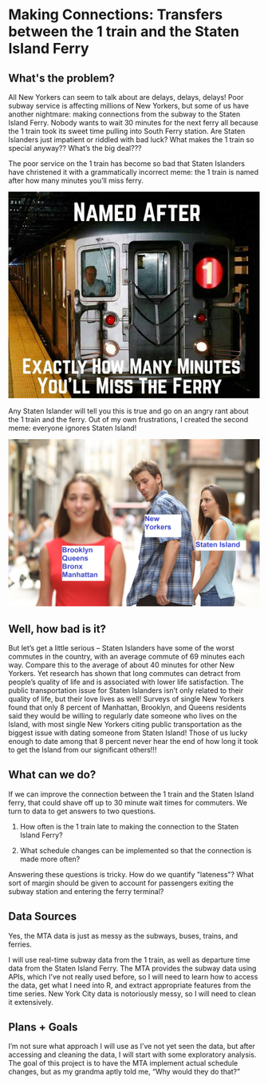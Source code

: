 # Making Connections: Transfers between the 1 train and the Staten Island Ferry

## What's the problem?

All New Yorkers can seem to talk about are delays, delays, delays! Poor subway service is affecting millions of New Yorkers, but some of us have another nightmare: making connections from the subway to the Staten Island Ferry. Nobody wants to wait 30 minutes for the next ferry all because the 1 train took its sweet time pulling into South Ferry station. Are Staten Islanders just impatient or riddled with bad luck? What makes the 1 train so special anyway?? What’s the big deal??? 

The poor service on the 1 train has become so bad that Staten Islanders have christened it with a grammatically incorrect meme: the 1 train is named after how many minutes you’ll miss ferry. 

![](Images/1trainmeme.jpg)

Any Staten Islander will tell you this is true and go on an angry rant about the 1 train and the ferry. Out of my own frustrations, I created the second meme: everyone ignores Staten Island!

![](Images/guygirlmeme2_edit.jpg)

## Well, how bad is it?

But let’s get a little serious – Staten Islanders have some of the worst commutes in the country, with an average commute of 69 minutes each way. Compare this to the average of about 40 minutes for other New Yorkers. Yet research has shown that long commutes can detract from people’s quality of life and is associated with lower life satisfaction. The public transportation issue for Staten Islanders isn’t only related to their quality of life, but their love lives as well! Surveys of single New Yorkers found that only 8 percent of Manhattan, Brooklyn, and Queens residents said they would be willing to regularly date someone who lives on the Island, with most single New Yorkers citing public transportation as the biggest issue with dating someone from Staten Island! Those of us lucky enough to date among that 8 percent never hear the end of how long it took to get the Island from our significant others!!!

## What can we do?

If we can improve the connection between the 1 train and the Staten Island ferry, that could shave off up to 30 minute wait times for commuters. We turn to data to get answers to two questions. 

1. How often is the 1 train late to making the connection to the Staten Island Ferry? 

2. What schedule changes can be implemented so that the connection is made more often?

Answering these questions is tricky. How do we quantify "lateness"? What sort of margin should be given to account for passengers exiting the subway station and entering the ferry terminal?

## Data Sources

Yes, the MTA data is just as messy as the subways, buses, trains, and ferries. 

I will use real-time subway data from the 1 train, as well as departure time data from the Staten Island Ferry. The MTA provides the subway data using APIs, which I’ve not really used before, so I will need to learn how to access the data, get what I need into R, and extract appropriate features from the time series. New York City data is notoriously messy, so I will need to clean it extensively.

## Plans + Goals

I’m not sure what approach I will use as I’ve not yet seen the data, but after accessing and cleaning the data, I will start with some exploratory analysis. The goal of this project is to have the MTA implement actual schedule changes, but as my grandma aptly told me, “Why would they do that?”
